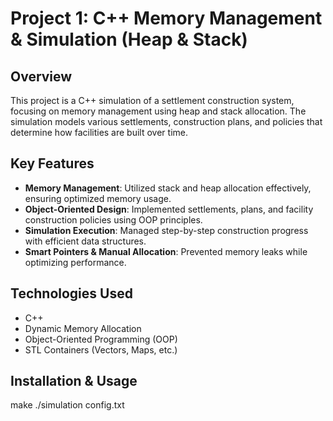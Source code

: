 # Project 1: C++ Memory Management & Simulation (Heap & Stack)

## Overview

This project is a C++ simulation of a settlement construction system, focusing on memory management using heap and stack allocation. The simulation models various settlements, construction plans, and policies that determine how facilities are built over time.

## Key Features

- **Memory Management**: Utilized stack and heap allocation effectively, ensuring optimized memory usage.
- **Object-Oriented Design**: Implemented settlements, plans, and facility construction policies using OOP principles.
- **Simulation Execution**: Managed step-by-step construction progress with efficient data structures.
- **Smart Pointers & Manual Allocation**: Prevented memory leaks while optimizing performance.

## Technologies Used

- C++
- Dynamic Memory Allocation
- Object-Oriented Programming (OOP)
- STL Containers (Vectors, Maps, etc.)

## Installation & Usage

make
./simulation config.txt
